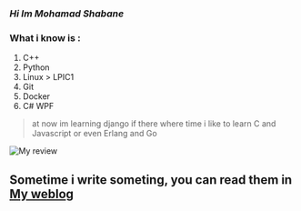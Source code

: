 ### _Hi Im Mohamad Shabane_

### **What i know is :**
1. C++
2. Python
3. Linux > LPIC1
4. Git
5. Docker
6. C# WPF

> at now im learning django
> if there where time i like to learn C and Javascript or even Erlang and Go

![My review](https://github-readme-stats.vercel.app/api?username=shabane&show_icons=true&count_private=true&include_all_commits=true&theme=tokyonight)



## Sometime i write someting, you can read them in [My weblog](https://virgool.io/@m_shabane)
